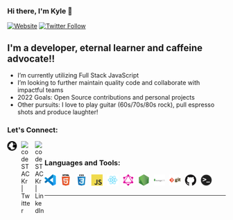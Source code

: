 ### Hi there, I'm Kyle 👋

[![Website](https://img.shields.io/website?label=kylemettling.com&style=for-the-badge&url=https%3A%2F%2Fcodestackr.com)](https://kylemettling.com)
[![Twitter Follow](https://img.shields.io/twitter/follow/kylemettlingdev?color=1DA1F2&logo=twitter&style=for-the-badge)](https://twitter.com/KyleMettlingDev)

## I'm a developer, eternal learner and caffeine advocate!!

<!-- - 🔭 I just made another commit: [Become A VS Code SuperHero!][course]! -->

- I’m currently utilizing Full Stack JavaScript
- I’m looking to further maintain quality code and collaborate with impactful teams
- 2022 Goals: Open Source contributions and personal projects
- Other pursuits: I love to play guitar (60s/70s/80s rock), pull espresso shots and produce laughter!

### Let's Connect:

[<img align="left" style='padding-right: 10px' alt="codeSTACKr.com" width="22px" src="https://raw.githubusercontent.com/iconic/open-iconic/master/svg/globe.svg" />][website]
[<img align="left" style='padding-right: 10px' alt="codeSTACKr | Twitter" width="22px" src="https://cdn.jsdelivr.net/npm/simple-icons@v3/icons/twitter.svg" />][twitter]
[<img align="left" alt="codeSTACKr | LinkedIn" width="22px" src="https://cdn.jsdelivr.net/npm/simple-icons@v3/icons/linkedin.svg" />][linkedin]
<br />

### Languages and Tools:

<img align="left" style='padding-right: 10px' alt="Visual Studio Code" width="26px" src="https://raw.githubusercontent.com/github/explore/80688e429a7d4ef2fca1e82350fe8e3517d3494d/topics/visual-studio-code/visual-studio-code.png" />
<img align="left" style='padding-right: 10px' alt="HTML5" width="26px" src="https://raw.githubusercontent.com/github/explore/80688e429a7d4ef2fca1e82350fe8e3517d3494d/topics/html/html.png" />
<img align="left" style='padding-right: 10px' alt="CSS3" width="26px" src="https://raw.githubusercontent.com/github/explore/80688e429a7d4ef2fca1e82350fe8e3517d3494d/topics/css/css.png" />
<img align="left" style='padding-right: 10px' alt="JavaScript" width="26px" src="https://raw.githubusercontent.com/github/explore/80688e429a7d4ef2fca1e82350fe8e3517d3494d/topics/javascript/javascript.png" />
<img align="left" style='padding-right: 10px' alt="React" width="26px" src="https://raw.githubusercontent.com/github/explore/80688e429a7d4ef2fca1e82350fe8e3517d3494d/topics/react/react.png" />
<!-- <img align="left" alt="Gatsby" width="26px" src="https://raw.githubusercontent.com/github/explore/e94815998e4e0713912fed477a1f346ec04c3da2/topics/gatsby/gatsby.png" /> -->
<img align="left" style='padding-right: 10px' alt="GraphQL" width="26px" src="https://raw.githubusercontent.com/github/explore/80688e429a7d4ef2fca1e82350fe8e3517d3494d/topics/graphql/graphql.png" />
<img align="left" style='padding-right: 10px' alt="Node.js" width="26px" src="https://raw.githubusercontent.com/github/explore/80688e429a7d4ef2fca1e82350fe8e3517d3494d/topics/nodejs/nodejs.png" />
<!-- <img align="left" alt="Deno" width="26px" src="https://raw.githubusercontent.com/github/explore/361e2821e2dea67711cde99c9c40ed357061cf27/topics/deno/deno.png" /> -->
<!-- <img align="left" alt="SQL" width="26px" src="https://raw.githubusercontent.com/github/explore/80688e429a7d4ef2fca1e82350fe8e3517d3494d/topics/sql/sql.png" /> -->
<!-- <img align="left" alt="MySQL" width="26px" src="https://raw.githubusercontent.com/github/explore/80688e429a7d4ef2fca1e82350fe8e3517d3494d/topics/mysql/mysql.png" /> -->
<img align="left" style='padding-right: 10px' alt="MongoDB" width="26px" src="https://raw.githubusercontent.com/github/explore/80688e429a7d4ef2fca1e82350fe8e3517d3494d/topics/mongodb/mongodb.png" />
<img align="left" style='padding-right: 10px' alt="Git" width="26px" src="https://raw.githubusercontent.com/github/explore/80688e429a7d4ef2fca1e82350fe8e3517d3494d/topics/git/git.png" />
<img align="left" style='padding-right: 10px' alt="GitHub" width="26px" src="https://raw.githubusercontent.com/github/explore/78df643247d429f6cc873026c0622819ad797942/topics/github/github.png" />
<img align="left" style='padding-right: 10px' alt="Terminal" width="26px" src="https://raw.githubusercontent.com/github/explore/80688e429a7d4ef2fca1e82350fe8e3517d3494d/topics/terminal/terminal.png" />

<br />
<br />

---

<!-- <details> -->
  <!-- <summary>:zap: Recent GitHub Activity</summary> -->

<!--START_SECTION:activity-->
<!-- 1. ❗️ Closed issue [#8](https://github.com/codeSTACKr/free-developer-resources/issues/8) in [codeSTACKr/free-developer-resources](https://github.com/codeSTACKr/free-developer-resources)
1. 🗣 Commented on [#8](https://github.com/codeSTACKr/free-developer-resources/issues/8) in [codeSTACKr/free-developer-resources](https://github.com/codeSTACKr/free-developer-resources)
2. 🗣 Commented on [#7](https://github.com/codeSTACKr/free-developer-resources/issues/7) in [codeSTACKr/free-developer-resources](https://github.com/codeSTACKr/free-developer-resources)
3. 🎉 Merged PR [#7](https://github.com/codeSTACKr/free-developer-resources/pull/7) in [codeSTACKr/free-developer-resources](https://github.com/codeSTACKr/free-developer-resources)
4. 🗣 Commented on [#3](https://github.com/codeSTACKr/codestackr-vscode-theme/issues/3) in [codeSTACKr/codestackr-vscode-theme](https://github.com/codeSTACKr/codestackr-vscode-theme) -->
<!--END_SECTION:activity-->

<!-- </details>

<details>
  <summary>:zap: GitHub Stats</summary>

  <img align="left" alt="codeSTACKr's GitHub Stats" src="https://github-readme-stats.codestackr.vercel.app/api?username=codeSTACKr&show_icons=true&hide_border=true" />

</details> -->

[website]: https://kylemettling.com
[twitter]: https://twitter.com/kylemettlingdev
[linkedin]: https://linkedin.com/in/kylemettling
